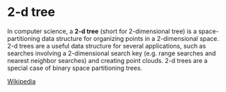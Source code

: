 # 2-d tree

In computer science, a **2-d tree** (short for 2-dimensional tree) is a space-partitioning data structure for organizing points in a 2-dimensional space. 2-d trees are a useful data structure for several applications, such as searches involving a 2-dimensional search key (e.g. range searches and nearest neighbor searches) and creating point clouds. 2-d trees are a special case of binary space partitioning trees.

[Wikipedia](https://en.wikipedia.org/wiki/K-d_tree)